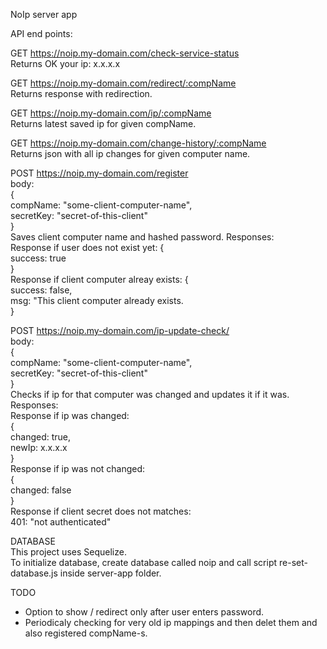 NoIp server app

API end points:

GET https://noip.my-domain.com/check-service-status  
Returns OK your ip: x.x.x.x

GET https://noip.my-domain.com/redirect/:compName  
Returns response with redirection.

GET https://noip.my-domain.com/ip/:compName  
Returns latest saved ip for given compName.

GET https://noip.my-domain.com/change-history/:compName  
Returns json with all ip changes for given computer name.

POST https://noip.my-domain.com/register  
body:  
{  
 compName: "some-client-computer-name",  
 secretKey: "secret-of-this-client"  
}  
Saves client computer name and hashed password.
Responses:  
Response if user does not exist yet:
{  
 success: true  
}  
Response if client computer alreay exists:
{  
 success: false,  
 msg: "This client computer already exists.  
}

POST https://noip.my-domain.com/ip-update-check/  
body:  
{  
 compName: "some-client-computer-name",  
 secretKey: "secret-of-this-client"  
}  
Checks if ip for that computer was changed and updates it if it was.  
Responses:  
Response if ip was changed:  
{  
 changed: true,  
 newIp: x.x.x.x  
}  
Response if ip was not changed:  
{  
 changed: false  
}  
Response if client secret does not matches:  
401: "not authenticated"

DATABASE  
This project uses Sequelize.  
To initialize database, create database called noip and call script re-set-database.js inside server-app folder.

TODO

- Option to show / redirect only after user enters password.
- Periodicaly checking for very old ip mappings and then delet them and also registered compName-s.
